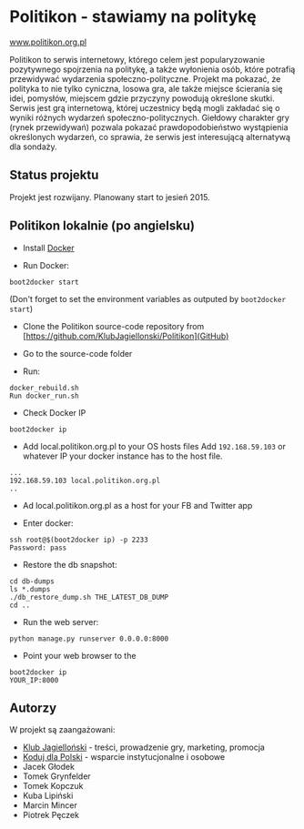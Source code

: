 # Politikon - stawiamy na politykę
www.politikon.org.pl

Politikon to serwis internetowy, którego celem jest popularyzowanie pozytywnego spojrzenia na politykę, a także wyłonienia osób, które potrafią przewidywać wydarzenia społeczno-polityczne. Projekt ma pokazać, że polityka to nie tylko cyniczna, losowa gra, ale także miejsce ścierania się idei, pomysłów, miejscem gdzie przyczyny powodują określone skutki. Serwis jest grą internetową, której uczestnicy będą mogli zakładać się o wyniki różnych wydarzeń społeczno-politycznych. Giełdowy charakter gry (rynek przewidywań) pozwala pokazać prawdopodobieństwo wystąpienia określonych wydarzeń, co sprawia, że serwis jest interesującą alternatywą dla sondaży.

## Status projektu

Projekt jest rozwijany. Planowany start to jesień 2015.

## Politikon lokalnie (po angielsku)

* Install [Docker](https://docs.docker.com/)

* Run Docker:
```
boot2docker start
```
(Don't forget to set the environment variables as outputed by `boot2docker start`)

* Clone the Politikon source-code repository from [https://github.com/KlubJagiellonski/Politikon](GitHub)

* Go to the source-code folder 

* Run:
```
docker_rebuild.sh
Run docker_run.sh
```

* Check Docker IP
```
boot2docker ip
```

* Add local.politikon.org.pl to your OS hosts files
Add `192.168.59.103` or whatever IP your docker instance has to the host file.
```
...
192.168.59.103 local.politikon.org.pl
..
```

* Ad local.politikon.org.pl as a host for your FB and Twitter app

* Enter docker:
```
ssh root@$(boot2docker ip) -p 2233
Password: pass
```

* Restore the db snapshot:
```
cd db-dumps
ls *.dumps
./db_restore_dump.sh THE_LATEST_DB_DUMP
cd ..
```

* Run the web server:
```
python manage.py runserver 0.0.0.0:8000
```

* Point your web browser to the 
```
boot2docker ip
YOUR_IP:8000
```

## Autorzy

W projekt są zaangażowani:
* [Klub Jagielloński](http://www.kj.org.pl) - treści, prowadzenie gry, marketing, promocja
* [Koduj dla Polski](http://www.kodujdlapolski.pl) - wsparcie instytucjonalne i osobowe
* Jacek Głodek
* Tomek Grynfelder
* Tomek Kopczuk
* Kuba Lipiński
* Marcin Mincer
* Piotrek Pęczek

